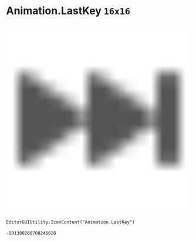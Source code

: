 # Animation.LastKey `16x16`
<img src="/img/Animation.LastKey.png" width=512 height=512>

``` CSharp
EditorGUIUtility.IconContent("Animation.LastKey")
```
```
-891300260708246628
```

